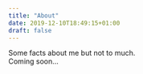 ```yaml
---
title: "About"
date: 2019-12-10T18:49:15+01:00
draft: false
---
```


Some facts about me but not to much.\
Coming soon...